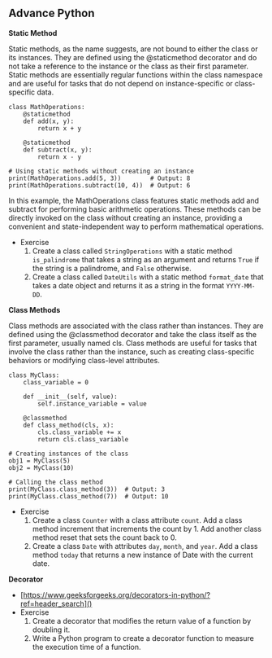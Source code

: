 ## Advance Python

**Static Method**

Static methods, as the name suggests, are not bound to either the class or its instances. They are defined using the @staticmethod decorator and do not take a reference to the instance or the class as their first parameter. Static methods are essentially regular functions within the class namespace and are useful for tasks that do not depend on instance-specific or class-specific data.

```
class MathOperations:
    @staticmethod
    def add(x, y):
        return x + y

    @staticmethod
    def subtract(x, y):
        return x - y

# Using static methods without creating an instance
print(MathOperations.add(5, 3))        # Output: 8
print(MathOperations.subtract(10, 4))  # Output: 6
```
In this example, the MathOperations class features static methods add and subtract for performing basic arithmetic operations. These methods can be directly invoked on the class without creating an instance, providing a convenient and state-independent way to perform mathematical operations.

 - Exercise
    1. Create a class called `StringOperations` with a static method `is_palindrome` that takes a string as an argument and returns `True` if the string is a palindrome, and `False` otherwise.
    2. Create a class called `DateUtils` with a static method `format_date` that takes a date object and returns it as a string in the format `YYYY-MM-DD`.

**Class Methods**

Class methods are associated with the class rather than instances. They are defined using the @classmethod decorator and take the class itself as the first parameter, usually named cls. Class methods are useful for tasks that involve the class rather than the instance, such as creating class-specific behaviors or modifying class-level attributes.
```
class MyClass:
    class_variable = 0

    def __init__(self, value):
        self.instance_variable = value

    @classmethod
    def class_method(cls, x):
        cls.class_variable += x
        return cls.class_variable

# Creating instances of the class
obj1 = MyClass(5)
obj2 = MyClass(10)

# Calling the class method
print(MyClass.class_method(3))  # Output: 3
print(MyClass.class_method(7))  # Output: 10
```
- Exercise
    1. Create a class `Counter` with a class attribute `count`. Add a class method increment that increments the count by 1. Add another class method reset that sets the count back to 0.
    2. Create a class `Date` with attributes `day`, `month`, and `year`. Add a class method `today` that returns a new instance of Date with the current date.

**Decorator**
- [https://www.geeksforgeeks.org/decorators-in-python/?ref=header_search]()
- Exercise
   1. Create a decorator that modifies the return value of a function by doubling it.
   2. Write a Python program to create a decorator function to measure the execution time of a function.
